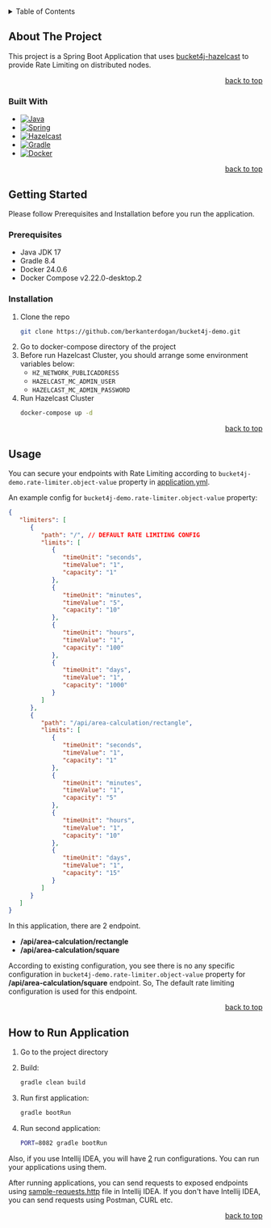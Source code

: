 <a name="readme-top"></a>

<br />

<!-- TABLE OF CONTENTS -->
<details>
  <summary>Table of Contents</summary>
  <ol>
    <li>
      <a href="#about-the-project">About The Project</a>
      <ul>
        <li><a href="#built-with">Built With</a></li>
      </ul>
    </li>
    <li>
      <a href="#getting-started">Getting Started</a>
      <ul>
        <li><a href="#prerequisites">Prerequisites</a></li>
        <li><a href="#installation">Installation</a></li>
      </ul>
    </li>
    <li>
      <a href="#usage">Usage</a>
    </li>
    <li>
      <a href="#howToRunApplication">How to Run Application</a>
    </li>
  </ol>
</details>



<!-- ABOUT THE PROJECT -->
## About The Project

This project is a Spring Boot Application that uses [bucket4j-hazelcast](https://github.com/bucket4j/bucket4j/tree/master/bucket4j-hazelcast-all/bucket4j-hazelcast) to provide Rate Limiting on distributed nodes.

<p align="right"><a href="#readme-top">back to top</a></p>

### Built With

* [![Java][Java.com]][Java-url]
* [![Spring][Spring.com]][Spring-url]
* [![Hazelcast][Hazelcast.com]][Hazelcast-url]
* [![Gradle][Gradle.com]][Gradle-url]
* [![Docker][Docker.com]][Docker-url]


<p align="right"><a href="#readme-top">back to top</a></p>

## Getting Started

Please follow Prerequisites and Installation before you run the application.

### Prerequisites

* Java JDK 17
* Gradle 8.4
* Docker 24.0.6
* Docker Compose v2.22.0-desktop.2

### Installation

1. Clone the repo
   ```sh
   git clone https://github.com/berkanterdogan/bucket4j-demo.git
   ```
2. Go to docker-compose directory of the project
3. Before run Hazelcast Cluster, you should arrange some environment variables below:
   - `HZ_NETWORK_PUBLICADDRESS`
   - `HAZELCAST_MC_ADMIN_USER`
   - `HAZELCAST_MC_ADMIN_PASSWORD`
4. Run Hazelcast Cluster
   ```sh
   docker-compose up -d
   ```

<p align="right"><a href="#readme-top">back to top</a></p>

## Usage

You can secure your endpoints with Rate Limiting according to `bucket4j-demo.rate-limiter.object-value` property in [application.yml](src/main/resources/application.yml).

An example config for `bucket4j-demo.rate-limiter.object-value` property:

```json
{
   "limiters": [
      {
         "path": "/", // DEFAULT RATE LIMITING CONFIG
         "limits": [
            {
               "timeUnit": "seconds",
               "timeValue": "1",
               "capacity": "1"
            },
            {
               "timeUnit": "minutes",
               "timeValue": "5",
               "capacity": "10"
            },
            {
               "timeUnit": "hours",
               "timeValue": "1",
               "capacity": "100"
            },
            {
               "timeUnit": "days",
               "timeValue": "1",
               "capacity": "1000"
            }
         ]
      },
      {
         "path": "/api/area-calculation/rectangle",
         "limits": [
            {
               "timeUnit": "seconds",
               "timeValue": "1",
               "capacity": "1"
            },
            {
               "timeUnit": "minutes",
               "timeValue": "1",
               "capacity": "5"
            },
            {
               "timeUnit": "hours",
               "timeValue": "1",
               "capacity": "10"
            },
            {
               "timeUnit": "days",
               "timeValue": "1",
               "capacity": "15"
            }
         ]
      }
   ]
}
```

In this application, there are 2 endpoint. 
- **/api/area-calculation/rectangle**
- **/api/area-calculation/square**

According to existing configuration, you see there is no any specific configuration in `bucket4j-demo.rate-limiter.object-value` property 
for **/api/area-calculation/square** endpoint. So, The default rate limiting configuration is used for this endpoint.

<p align="right"><a href="#readme-top">back to top</a></p>

## How to Run Application

1. Go to the project directory

2. Build:
   ```sh
   gradle clean build
   ```

3. Run first application:
   ```sh
   gradle bootRun
   ```

4. Run second application:
   ```sh
   PORT=8082 gradle bootRun
   ```

Also, if you use Intellij IDEA, you will have [2](.idea/runConfigurations) run configurations. You can run your applications using them.

After running applications, you can send requests to exposed endpoints using [sample-requests.http](sample-requests.http) file in Intellij IDEA. 
If you don't have Intellij IDEA, you can send requests using Postman, CURL etc.

<p align="right"><a href="#readme-top">back to top</a></p>

[Java.com]: https://img.shields.io/badge/Java-ED8B00?style=for-the-badge&logo=openjdk&logoColor=white
[Java-url]: https://openjdk.org/projects/jdk/17/
[Spring.com]: https://img.shields.io/badge/Spring_Boot-6DB33F?style=for-the-badge&logo=spring&logoColor=white
[Spring-url]: https://spring.io/projects/spring-boot
[Docker.com]: https://img.shields.io/badge/Docker-0db7ed?style=for-the-badge&logo=docker&logoColor=white
[Docker-url]: https://www.docker.com/
[Gradle.com]: https://img.shields.io/badge/Gradle-209BC4?style=for-the-badge&logo=gradle&logoColor=white
[Gradle-url]: https://gradle.org/
[Hazelcast.com]: https://img.shields.io/badge/H_Hazelcast-C6FF3A?style=for-the-badge&logo=Hazelcast&logoColor=white
[Hazelcast-url]: https://hazelcast.com/
